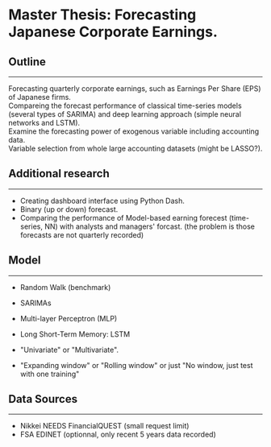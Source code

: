# Master Thesis: Forecasting Japanese Corporate Earnings.

## Outline

---

Forecasting quarterly corporate earnings, such as Earnings Per Share (EPS) of Japanese firms.  
Compareing the forecast performance of classical time-series models (several types of SARIMA) and deep learning approach (simple neural networks and LSTM).  
Examine the forecasting power of exogenous variable including accounting data.  
Variable selection from whole large accounting datasets (might be LASSO?).  

## Additional research

---
* Creating dashboard interface using Python Dash.
* Binary (up or down) forecast.
* Comparing the performance of Model-based earning forecest (time-series, NN) with analysts and managers' forcast. (the problem is those forecasts are not quarterly recorded)

## Model

---

* Random Walk (benchmark)
* SARIMAs
* Multi-layer Perceptron (MLP) 
* Long Short-Term Memory: LSTM

* "Univariate" or "Multivariate".
* "Expanding window" or "Rolling window" or just "No window, just test with one training"

## Data Sources

---

* Nikkei NEEDS FinancialQUEST (small request limit)
* FSA EDINET (optionnal, only recent 5 years data recorded)

